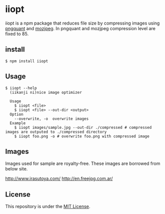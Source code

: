 # iiopt

iiopt is a npm package that reduces file size by compressing images using [pngquant](https://pngquant.org/) and [mozjpeg](https://github.com/mozilla/mozjpeg).
In pngquant and mozjpeg compression level are fixed to 85.

## install

```
$ npm install iiopt
```

## Usage


```
$ iiopt --help
  (iikanji ni)nice image optimizer

  Usage
    $ iiopt <file>
    $ iiopt <file> --out-dir <output>
  Option
    --overwrite, -o  overwrite images
  Example
    $ iiopt images/sample.jpg --out-dir ./compressed # compressed images are outputed to ./compressed directory
    $ iiopt foo.png -o # overwrite foo.png with compressed image
```

## Images

Images used for sample are royalty-free.
These images are borrowed from below site.

http://www.irasutoya.com/
http://en.freejpg.com.ar/

## License

This repository is under the [MIT License](LICENSE.md).

